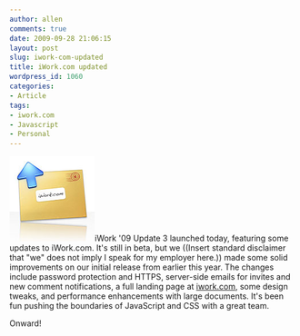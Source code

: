 ```yaml
---
author: allen
comments: true
date: 2009-09-28 21:06:15
layout: post
slug: iwork-com-updated
title: iWork.com updated
wordpress_id: 1060
categories:
- Article
tags:
- iwork.com
- Javascript
- Personal
---
```


![The lickable manila envelope logo.](/images/wp-uploads/2009/09/iworkcom.jpg)iWork '09 Update 3 launched today, featuring some updates to iWork.com. It's still in beta, but we ((Insert standard disclaimer that "we" does not imply I speak for my employer here.)) made some solid improvements on our initial release from earlier this year. The changes include password protection and HTTPS, server-side emails for invites and new comment notifications, a full landing page at [iwork.com](http://www.iwork.com/), some design tweaks, and performance enhancements with large documents. It's been fun pushing the boundaries of JavaScript and CSS with a great team.

Onward!

